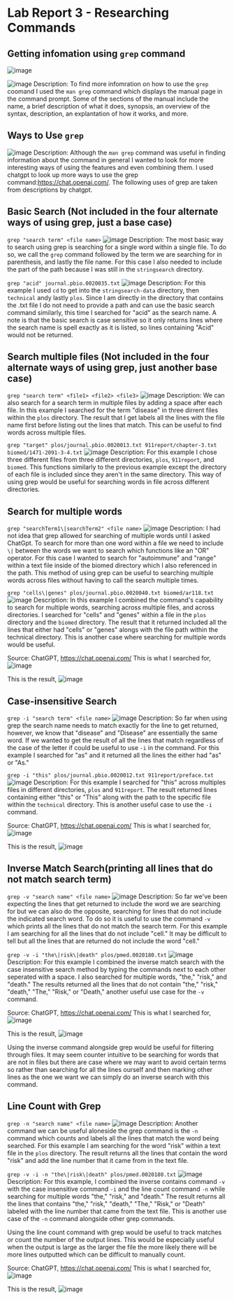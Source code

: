 # Lab Report 3 - Researching Commands

## Getting infomation using `grep` command

![image](https://user-images.githubusercontent.com/123513732/236664973-1cf199fe-f464-4d76-b3a8-be4801ebe399.png)

![image](https://user-images.githubusercontent.com/123513732/236664898-9e8c97a6-3ef0-486f-b9e8-0266030ab170.png)
Description: To find more infomration on how to use the `grep` coomand I used the `man grep` command which displays the manual page in the command prompt. Some of the sections of the manual include the name, a brief description of what it does, synopsis, an overview of the syntax, description, an explantation of how it works, and more.

## Ways to Use `grep`
![image](https://user-images.githubusercontent.com/123513732/236665407-f0a47518-4076-47c5-8c05-1f0a32292dcc.png)
Description: Although the `man grep` command was useful in finding information about the command in general I wanted to look for more interesting ways of using the features and even combining them. I used chatgpt to look up more ways to use the grep command:https://chat.openai.com/. The following uses of grep are taken from descriptions by chatgpt.

## Basic Search (Not included in the four alternate ways of using grep, just a base case)
`grep "search term" <file name>`
![image](https://user-images.githubusercontent.com/123513732/236665801-03d9142a-55ca-4d33-80ff-640ea2def2ed.png)
Description: The most basic way to search using grep is searching for a single word within a single file. To do so, we call the `grep` command followed by the term we are searching for in parenthesis, and lastly the file name. For this case I also needed to include the part of the path because I was still in the `stringsearch` directory.

`grep "acid" journal.pbio.0020035.txt`
![image](https://user-images.githubusercontent.com/123513732/236668434-09165f47-33e1-431e-99b0-5377864a3dcf.png)
Description: For this example I used `cd` to get into the `stringsearch-data` directory, then `technical` andy lastly `plos`. Since I am directly in the directory that contains the .txt file I do not need to provide a path and can use the basic search command similarly, this time I searched for "acid" as the search name. A note is that the basic search is case sensitive so it only returns lines where the search name is spell exactly as it is listed, so lines containing "Acid" would not be returned.

## Search multiple files (Not included in the four alternate ways of using grep, just another base case)
`grep "search term" <file1> <file2> <file3>`
![image](https://user-images.githubusercontent.com/123513732/236668809-58f708ee-a513-4fac-904a-c2cfb00f3b23.png)
Description: We can also search for a search term in multiple files by adding a space after each file. In this example I searched for the term "disease" in three dirrent files within the `plos` directory. The result that I get labels all the lines with the file name first before listing out the lines that match. This can be useful to find words across multiple files.

`grep "target" plos/journal.pbio.0020013.txt 911report/chapter-3.txt biomed/1471-2091-3-4.txt`
![image](https://user-images.githubusercontent.com/123513732/236669136-b6d4039d-38da-4310-90e2-82628c290e2a.png)
Description: For this example I chose three different files from three different directories, `plos`, `911report`, and `biomed`. This functions similarly to the previous example except the directory of each file is included since they aren't in the same directory. This way of using grep would be useful for searching words in file across different directories.

## Search for multiple words 
`grep "searchTerm1\|searchTerm2" <file name>`
![image](https://user-images.githubusercontent.com/123513732/236714141-f687aebd-ea2a-4a48-a5ba-8ce615a7f922.png)
Description: I had not idea that grep allowed for searching of multiple words until I asked ChatGpt. To search for more than one word within a file we need to include `\|` between the words we want to search which functions like an "OR" operator. For this case I wanted to search for "autoimmune" and "range" within a text file inside of the biomed directory which I also referenced in the path. This method of using grep can be useful to searching multiple words across files without having to call the search multiple times.

`grep "cells\|genes" plos/journal.pbio.0020040.txt biomed/ar118.txt`
![image](https://user-images.githubusercontent.com/123513732/236716054-8c1b47d3-71f2-49bf-80e7-7c4e6e4f24a4.png)
Description: In this example I combined the command's capability to search for multiple words, searching across multiple files, and across directories. I searched for "cells" and "genes" within a file in the `plos` directory and the `biomed` directory. The result that it returned included all the lines that either had "cells" or "genes" alongs with the file path within the technical directory. This is another case where searching for multiple words would be useful.

Source: ChatGPT, https://chat.openai.com/
This is what I searched for,
![image](https://github.com/chrissngn/cse15l-lab-reports/assets/123513732/fae07bdb-e88b-44fe-b47b-a1194a1a19b5)

This is the result,
![image](https://github.com/chrissngn/cse15l-lab-reports/assets/123513732/0a71403e-c86b-4141-8536-0f135f0e89e5)

## Case-insensitive Search
`grep -i "search term" <file name>`
![image](https://user-images.githubusercontent.com/123513732/236669321-a4c6fa73-8d62-422a-bb0e-b0ec5e47f1f8.png)
Description: So far when using grep the search name needs to match exactly for the line to get returned, however, we know that "disease" and "Disease" are essentially the same word. If we wanted to get the result of all the lines that match regardless of the case of the letter if could be useful to use `-i` in the command. For this example I searched for "as" and it returned all the lines the either had "as" or "As." 

`grep -i "this" plos/journal.pbio.0020012.txt 911report/preface.txt`
![image](https://user-images.githubusercontent.com/123513732/236669461-35cf46cd-bcc5-49a3-a2d6-11fec0612c9c.png)
Description: For this example I searched for "this" across multiples files in different directories, `plos` and `911report`. The result returned lines containing either "this" or "This" along with the path to the specific file within the `technical` directory. This is another useful case to use the `-i` command.

Source: ChatGPT, https://chat.openai.com/
This is what I searched for,
![image](https://github.com/chrissngn/cse15l-lab-reports/assets/123513732/4d254c78-0ae6-4fe1-9aae-d05dae8a96c6)

This is the result,
![image](https://github.com/chrissngn/cse15l-lab-reports/assets/123513732/ae2c5ad2-44f6-4cc0-9121-b953a0e23b61)

## Inverse Match Search(printing all lines that do not match search term)
`grep -v "search name" <file name>`
![image](https://user-images.githubusercontent.com/123513732/236724580-b3b42dad-43ac-4f3a-a6ad-c477a038bba7.png)
Description: So far we've been expecting the lines that get returned to include the word we are searching for but we can also do the opposite, searching for lines that do not include the indicated search word. To do so it is useful to use the command `-v` which prints all the lines that do not match the search term. For this example I am searching for all the lines that do not include "cell." It may be difficult to tell but all the lines that are returned do not include the word "cell."

`grep -v -i "the\|risk\|death" plos/pmed.0020180.txt`
![image](https://user-images.githubusercontent.com/123513732/236724940-b0877bb8-c36b-4213-9f44-2e5225c5d31e.png)
Description: For this example I combined the inverse match search with the case insensitive search method by typing the commands next to each other seperated with a space. I also searched for multiple words, "the," "risk," and "death." The results returned all the lines that do not contain "the," "risk," "death," "The," "Risk," or "Death," another useful use case for the `-v` command. 

Source: ChatGPT, https://chat.openai.com/
This is what I searched for,
![image](https://github.com/chrissngn/cse15l-lab-reports/assets/123513732/4d254c78-0ae6-4fe1-9aae-d05dae8a96c6)

This is the result,
![image](https://github.com/chrissngn/cse15l-lab-reports/assets/123513732/b2e127e9-a029-4cba-a944-b43d0a71c32e)

Using the inverse command alongside grep would be useful for filtering through files. It may seem counter intuitive to be searching for words that are not in files but there are case where we may want to avoid certain terms so rather than searching for all the lines ourself and then marking other lines as the one we want we can simply do an inverse search with this command.

## Line Count with Grep
`grep -n "search name" <file name>`
![image](https://user-images.githubusercontent.com/123513732/236725272-d8172630-6acf-4d71-af8e-9a5133422fde.png)
Description: Another command we can be useful aloneside the grep command is the `-n` command which counts and labels all the lines that match the word being searched. For this example I am searching for the word "risk" within a text file in the `plos` directory. The result returns all the lines that contain the word "risk" and add the line number that it came from in the text file.

`grep -v -i -n "the\|risk\|death" plos/pmed.0020180.txt`
![image](https://user-images.githubusercontent.com/123513732/236725348-0ae20c2f-6a04-4098-b0de-6cd96ae5c857.png)
Description: For this example, I combined the inverse contains command `-v` with the case insensitive command `-i` and the line count command `-n` while searching for multiple words "the," "risk," and "death." The result returns all the lines that contains "the," "risk," "death," "The," "Risk," or "Death" labeled with the line number that came from the text file. This is another use case of the `-n` command alongside other grep commands. 

Using the line count command with grep would be useful to track matches or count the number of the output lines. This would be especially useful when the output is large as the larger the file the more likely there will be more lines outputted which can be difficult to manually count.

Source: ChatGPT, https://chat.openai.com/
This is what I searched for,
![image](https://github.com/chrissngn/cse15l-lab-reports/assets/123513732/4d254c78-0ae6-4fe1-9aae-d05dae8a96c6)

This is the result,
![image](https://github.com/chrissngn/cse15l-lab-reports/assets/123513732/a7641e87-768a-41ab-a7e3-b36746249337)

